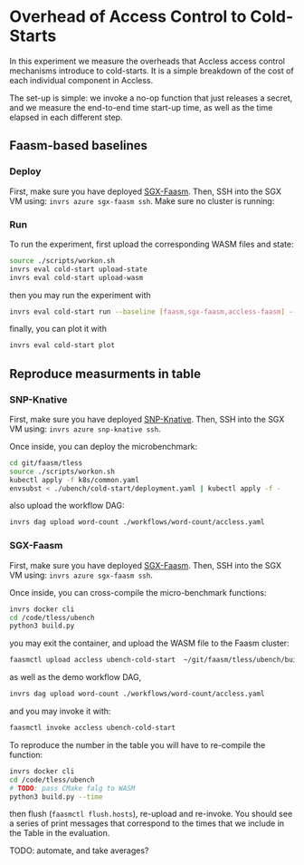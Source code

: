 # Overhead of Access Control to Cold-Starts

In this experiment we measure the overheads that Accless access control
mechanisms introduce to cold-starts. It is a simple breakdown of the cost
of each individual component in Accless.

The set-up is simple: we invoke a no-op function that just releases a secret,
and we measure the end-to-end time start-up time, as well as the time elapsed
in each different step.

## Faasm-based baselines

### Deploy

First, make sure you have deployed [SGX-Faasm](../../docs/sgx_faasm.md). Then,
SSH into the SGX VM using: `invrs azure sgx-faasm ssh`. Make sure no cluster
is running:

### Run

To run the experiment, first upload the corresponding WASM files and state:

```bash
source ./scripts/workon.sh
invrs eval cold-start upload-state
invrs eval cold-start upload-wasm
```

then you may run the experiment with

```bash
invrs eval cold-start run --baseline [faasm,sgx-faasm,accless-faasm] --num-repeats 20
```

finally, you can plot it with

```bash
invrs eval cold-start plot
```

## Reproduce measurments in table

### SNP-Knative

First, make sure you have deployed [SNP-Knative](../../docs/sgx_faasm.md). Then,
SSH into the SGX VM using: `invrs azure snp-knative ssh`.

Once inside, you can deploy the microbenchmark:

```bash
cd git/faasm/tless
source ./scripts/workon.sh
kubectl apply -f k8s/common.yaml
envsubst < ./ubench/cold-start/deployment.yaml | kubectl apply -f -
```

also upload the workflow DAG:

```bash
invrs dag upload word-count ./workflows/word-count/accless.yaml
```

### SGX-Faasm

First, make sure you have deployed [SGX-Faasm](../../docs/sgx_faasm.md). Then,
SSH into the SGX VM using: `invrs azure sgx-faasm ssh`.

Once inside, you can cross-compile the micro-benchmark functions:

```bash
invrs docker cli
cd /code/tless/ubench
python3 build.py
```

you may exit the container, and upload the WASM file to the Faasm cluster:

```bash
faasmctl upload accless ubench-cold-start  ~/git/faasm/tless/ubench/build-wasm/accless-ubench-cold-start
```

as well as the demo workflow DAG,

```bash
invrs dag upload word-count ./workflows/word-count/accless.yaml
```

and you may invoke it with:

```bash
faasmctl invoke accless ubench-cold-start
```

To reproduce the number in the table you will have to re-compile the function:

```bash
invrs docker cli
cd /code/tless/ubench
# TODO: pass CMake falg to WASM
python3 build.py --time
```

then flush (`faasmctl flush.hosts`), re-upload and re-invoke. You should see a
series of print messages that correspond to the times that we include in the
Table in the evaluation.

TODO: automate, and take averages?
